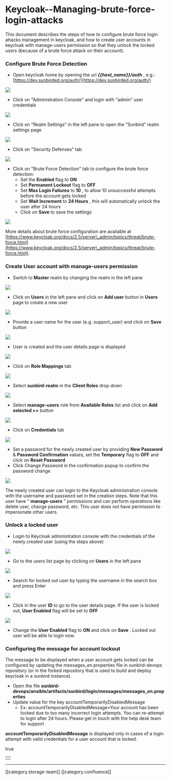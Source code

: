# Keycloak--Managing-brute-force-login-attacks

This document describes the steps of how to configure brute force login attacks management in keycloak, and how to create user accounts in keycloak with manage-users permission so that they unlock the locked users (because of a brute force attack on their account).

### Configure Brute Force Detection

* Open keycloak home by opening the url  _**\{{host\_name\}}/auth**_ , e.g.: [https://dev.sunbirded.org/auth/](https://dev.sunbirded.org/auth/)

![](../../../../.gitbook/assets/1\_Keycloak\_admin\_home.png)

* Click on "Administration Console" and login with "admin" user credentials

![](../../../../.gitbook/assets/2\_Keycloak\_login.png)

* Click on "Realm Settings" in the left pane to open the "Sunbird" realm settings page

![](../../../../.gitbook/assets/3\_Keycloak\_realm\_settings.png)

* Click on "Security Defenses" tab

![](../../../../.gitbook/assets/4\_Keycloak\_security\_defenses.png)

* Click on "Brute Force Detection" tab to configure the brute force detection:
  * Set the **Enabled** flag to **ON**
  * Set **Permanent Lockout** flag to **OFF**
  * Set **Max Login Failures** to **10** , to allow 10 unsuccessful attempts before the account gets locked
  * Set **Wait Increment** to **24 Hours** , this will automatically unlock the user after 24 hours
  * Click on **Save** to save the settings

![](../../../../.gitbook/assets/5\_Keycloak\_brute\_force\_detection.png)

More details about brute force configuration are available at [https://www.keycloak.org/docs/2.5/server\_admin/topics/threat/brute-force.html](https://www.keycloak.org/docs/2.5/server\_admin/topics/threat/brute-force.html).

### Create User account with manage-users permission

* Switch to **Master** realm by changing the realm in the left pane

![](../../../../.gitbook/assets/6\_Keycloak\_master\_realm.png)

* Click on **Users** in the left pane and click on **Add user** button in **Users** page to create a new user

![](../../../../.gitbook/assets/7\_Keycloak\_master\_realm\_users.png)

* Provide a user name for the user (e.g. support\_user) and click on **Save** button

![](../../../../.gitbook/assets/8\_Keycloak\_new\_user.png)

* User is created and the user details page is displayed

![](../../../../.gitbook/assets/9\_Keycloak\_new\_user\_2.png)

* Click on **Role Mappings** tab

![](../../../../.gitbook/assets/10\_Keycloak\_user\_roles.png)

* Select **sunbird-realm** in the **Client Roles** drop down

![](../../../../.gitbook/assets/11\_Keycloak\_sunbird\_realm\_roles.png)

* Select **manage-users** role from **Available Roles** list and click on **Add selected >>** button

![](../../../../.gitbook/assets/12\_Keycloak\_assign\_roles.png)

* Click on **Credentials** tab

![](../../../../.gitbook/assets/13\_Keycloak\_credentials.png)

* Set a password for the newly created user by providing **New Password** & **Password Confirmation**  values, set the **Temporary** flag to **OFF** and click on **Reset Password**
* Click Change Password in the confirmation popup to confirm the password change

![](../../../../.gitbook/assets/15\_Keycloak\_update\_password\_2.png)

The newly created user can login to the Keycloak administration console with the username and password set in the creation steps. Note that this user have " **manage-users** " permissions and can perform operations like delete user, change password, etc. This user does not have permission to impersonate other users.

### Unlock a locked user

* Login to Keycloak administration console with the credentials of the newly created user (using the steps above)

![](../../../../.gitbook/assets/16\_Keycloak\_support\_user\_login.png)

* Go to the users list page by clicking on **Users** in the left pane

![](../../../../.gitbook/assets/17\_Keycloak\_users.png)

* Search for locked out user by typing the username in the search box and press Enter

![](../../../../.gitbook/assets/18\_Keycloak\_search\_user.png)

* Click in the user **ID** to go to the user details page. If the user is locked out, **User Enabled** flag will be set to **OFF**

![](../../../../.gitbook/assets/19\_Keycloak\_user\_details.png)

* Change the **User Enabled** flag to **ON** and click on **Save** . Locked out user will be able to login now.

### Configuring the message for account lockout

The message to be displayed when a user account gets locked can be configured by updating the messages\_en.properties file in sunbird-devops repository (or in the forked repository that is used to build and deploy keycloak in a sunbird instance).

* Open the file **sunbird-devops/ansible/artifacts/sunbird/login/messages/messages\_en.properties**
* Update value for the key accountTemporarilyDisabledMessage
  * Ex: accountTemporarilyDisabledMessage=Your account has been locked due to too many incorrect login attempts. You can re-attempt to login after 24 hours. Please get in touch with the help desk team for support

**accountTemporarilyDisabledMessage** is displayed only in cases of a login attempt with valid credentials for a user account that is locked.

true

|   |
| - |
|   |

***

\[\[category.storage-team]] \[\[category.confluence]]
